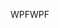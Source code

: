 <span data-ttu-id="41734-101">WPF</span><span class="sxs-lookup"><span data-stu-id="41734-101">WPF</span></span>